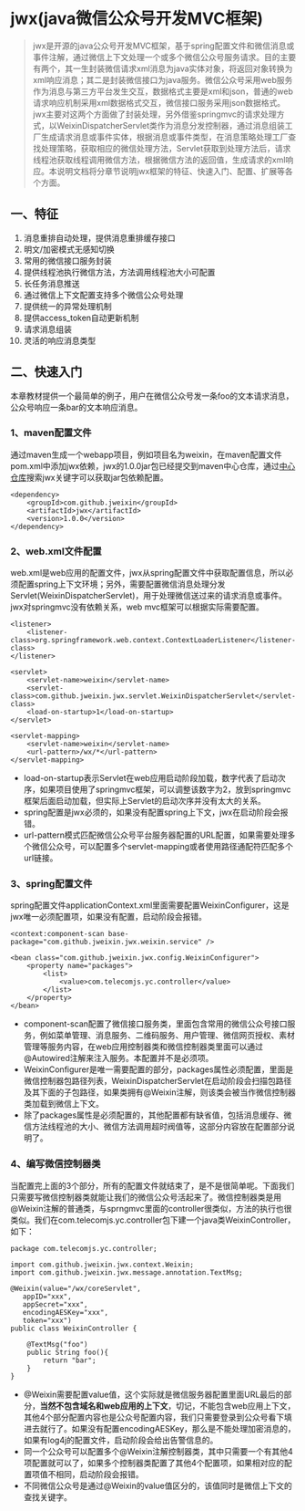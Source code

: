 # jwx(java微信公众号开发MVC框架)

> jwx是开源的java公众号开发MVC框架，基于spring配置文件和微信消息或事件注解，通过微信上下文处理一个或多个微信公众号服务请求。目的主要有两个，其一生封装微信请求xml消息为java实体对象，将返回对象转换为xml响应消息；其二是封装微信接口为java服务。微信公众号采用web服务作为消息与第三方平台发生交互，数据格式主要是xml和json，普通的web请求响应机制采用xml数据格式交互，微信接口服务采用json数据格式。jwx主要对这两个方面做了封装处理，另外借鉴springmvc的请求处理方式，以WeixinDispatcherServlet类作为消息分发控制器，通过消息组装工厂生成请求消息或事件实体，根据消息或事件类型，在消息策略处理工厂查找处理策略，获取相应的微信处理方法，Servlet获取到处理方法后，请求线程池获取线程调用微信方法，根据微信方法的返回值，生成请求的xml响应。本说明文档将分章节说明jwx框架的特征、快速入门、配置、扩展等各个方面。
## 一、特征
1. 消息重排自动处理，提供消息重排缓存接口
2. 明文/加密模式无感知切换
3. 常用的微信接口服务封装
4. 提供线程池执行微信方法，方法调用线程池大小可配置
5. 长任务消息推送
6. 通过微信上下文配置支持多个微信公众号处理
7. 提供统一的异常处理机制
8. 提供access_token自动更新机制
9. 请求消息组装
10. 灵活的响应消息类型
## 二、快速入门
本章教材提供一个最简单的例子，用户在微信公众号发一条foo的文本请求消息，公众号响应一条bar的文本响应消息。
### 1、maven配置文件
通过maven生成一个webapp项目，例如项目名为weixin，在maven配置文件pom.xml中添加jwx依赖，jwx的1.0.0jar包已经提交到maven中心仓库，通过[中心仓库](http://search.maven.org/)搜索jwx关键字可以获取jar包依赖配置。

	<dependency>
	    <groupId>com.github.jweixin</groupId>
	    <artifactId>jwx</artifactId>
	    <version>1.0.0</version>
	</dependency>

### 2、web.xml文件配置
web.xml是web应用的配置文件，jwx从spring配置文件中获取配置信息，所以必须配置spring上下文环境；另外，需要配置微信消息处理分发Servlet(WeixinDispatcherServlet)，用于处理微信送过来的请求消息或事件。jwx对springmvc没有依赖关系，web mvc框架可以根据实际需要配置。

    <listener>
		<listener-class>org.springframework.web.context.ContextLoaderListener</listener-class>
	</listener>
	
	<servlet>
		<servlet-name>weixin</servlet-name>
		<servlet-class>com.github.jweixin.jwx.servlet.WeixinDispatcherServlet</servlet-class>
		<load-on-startup>1</load-on-startup>
	</servlet>
	
	<servlet-mapping>
		<servlet-name>weixin</servlet-name>
		<url-pattern>/wx/*</url-pattern>
	</servlet-mapping>

- load-on-startup表示Servlet在web应用启动阶段加载，数字代表了启动次序，如果项目使用了springmvc框架，可以调整该数字为2，放到springmvc框架后面启动加载，但实际上Servlet的启动次序并没有太大的关系。
- spring配置是jwx必须的，如果没有配置spring上下文，jwx在启动阶段会报错。
- url-pattern模式匹配微信公众号平台服务器配置的URL配置，如果需要处理多个微信公众号，可以配置多个servlet-mapping或者使用路径通配符匹配多个url链接。
### 3、spring配置文件
spring配置文件applicationContext.xml里面需要配置WeixinConfigurer，这是jwx唯一必须配置项，如果没有配置，启动阶段会报错。

    <context:component-scan base-package="com.github.jweixin.jwx.weixin.service" />

    <bean class="com.github.jweixin.jwx.config.WeixinConfigurer">
        <property name="packages">
            <list>
                <value>com.telecomjs.yc.controller</value>
            </list>
        </property>
    </bean>

- component-scan配置了微信接口服务类，里面包含常用的微信公众号接口服务，例如菜单管理、消息服务、二维码服务、用户管理、微信网页授权、素材管理等服务内容，在web应用控制器类和微信控制器类里面可以通过@Autowired注解来注入服务。本配置并不是必须项。
- WeixinConfigurer是唯一需要配置的部分，packages属性必须配置，里面是微信控制器包路径列表，WeixinDispatcherServlet在启动阶段会扫描包路径及其下面的子包路径，如果类拥有@Weixin注解，则该类会被当作微信控制器类加载到微信上下文。
- 除了packages属性是必须配置的，其他配置都有缺省值，包括消息缓存、微信方法线程池的大小、微信方法调用超时阀值等，这部分内容放在配置部分说明了。
### 4、编写微信控制器类
当配置完上面的3个部分，所有的配置文件就结束了，是不是很简单呢。下面我们只需要写微信控制器类就能让我们的微信公众号活起来了。微信控制器类是用@Weixin注解的普通类，与sprngmvc里面的controller很类似，方法的执行也很类似。我们在com.telecomjs.yc.controller包下建一个java类WeixinController，如下：

    package com.telecomjs.yc.controller;

    import com.github.jweixin.jwx.context.Weixin;
    import com.github.jweixin.jwx.message.annotation.TextMsg;

    @Weixin(value="/wx/coreServlet",
       appID="xxx",
       appSecret="xxx",
       encodingAESKey="xxx",
       token="xxx")
    public class WeixinController {
	
		@TextMsg("foo")
		public String foo(){
			return "bar";
		}
	}

- @Weixin需要配置value值，这个实际就是微信服务器配置里面URL最后的部分，**当然不包含域名和web应用的上下文**，切记，不能包含web应用上下文，其他4个部分配置内容也是公众号配置内容，我们只需要登录到公众号看下填进去就行了。如果没有配置encodingAESKey，那么是不能处理加密消息的，如果有log4j的配置文件，启动阶段会给出告警信息的。
- 同一个公众号可以配置多个@Weixin注解控制器类，其中只需要一个有其他4项配置就可以了，如果多个控制器类配置了其他4个配置项，如果相对应的配置项值不相同，启动阶段会报错。
- 不同微信公众号是通过@Weixin的value值区分的，该值同时是微信上下文的查找关键字。